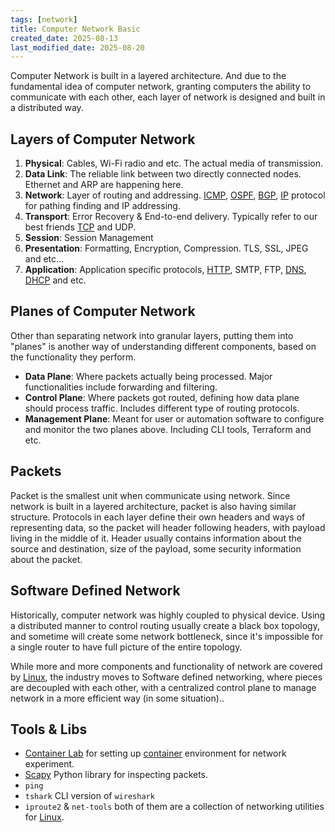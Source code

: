 ```yaml
---
tags: [network]
title: Computer Network Basic
created_date: 2025-08-13
last_modified_date: 2025-08-20
---
```


Computer Network is built in a layered architecture. And due to the fundamental idea of computer network, granting computers the ability to communicate with each other, each layer of network is designed and built in a distributed way.

## Layers of Computer Network

1. **Physical**: Cables, Wi-Fi radio and etc. The actual media of transmission.
2. **Data Link**: The reliable link between two directly connected nodes. Ethernet and ARP are happening here.
3. **Network**: Layer of routing and addressing. [ICMP](as/developer/notes/network_protocols.md#ICMP), [OSPF](as/developer/notes/network_protocols.md#OSPF), [BGP](as/developer/notes/network_protocols.md#BGP), [IP](as/developer/notes/network_protocols.md#IP) protocol for pathing finding and IP addressing.
4. **Transport**: Error Recovery & End-to-end delivery. Typically refer to our best friends [TCP](as/developer/notes/network_protocols.md#TCP) and UDP.
5. **Session**: Session Management
6. **Presentation**: Formatting, Encryption, Compression. TLS, SSL, JPEG and etc...
7. **Application**: Application specific protocols, [HTTP](as/developer/notes/network_protocols.md#HTTP), SMTP, FTP, [DNS](as/developer/notes/network_protocols.md#DNS), [DHCP](as/developer/notes/network_protocols.md#DHCP) and etc.

## Planes of Computer Network

Other than separating network into granular layers, putting them into "planes" is another way of understanding different components, based on the functionality they perform.

- **Data Plane**: Where packets actually being processed. Major functionalities include forwarding and filtering.
- **Control Plane**: Where packets got routed, defining how data plane should process traffic. Includes different type of routing protocols.
- **Management Plane**: Meant for user or automation software to configure and monitor the two planes above. Including CLI tools, Terraform and etc.

## Packets

Packet is the smallest unit when communicate using network. Since network is built in a layered architecture, packet is also having similar structure. Protocols in each layer define their own headers and ways of representing data, so the packet will header following headers, with payload living in the middle of it. Header usually contains information about the source and destination, size of the payload, some security information about the packet.

## Software Defined Network

Historically, computer network was highly coupled to physical device. Using a distributed manner to control routing usually create a black box topology, and sometime will create some network bottleneck, since it's impossible for a single router to have full picture of the entire topology.

While more and more components and functionality of network are covered by [Linux](as/developer/notes/linux_network.md), the industry moves to Software defined networking, where pieces are decoupled with each other, with a centralized control plane to manage network in a more efficient way (in some situation)..

## Tools & Libs

- [Container Lab](https://containerlab.dev/) for setting up [container](as/developer/notes/container.md) environment for network experiment.
- [Scapy](https://scapy.net/) Python library for inspecting packets.
- `ping`
- `tshark` CLI version of `wireshark`
- `iproute2` & `net-tools` both of them are a collection of networking utilities for [Linux](as/developer/notes/linux_network.md).
